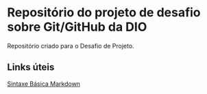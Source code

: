 # Repositório do projeto de desafio sobre Git/GitHub da DIO
Repositório criado para o Desafio de Projeto.
## Links úteis
[Sintaxe Básica Markdown](https://www.markdownguide.org/)
